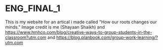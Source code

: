 # ENG_FINAL_1
This is my website for an artical i made called "How our roots changes our minds." Image credit is me (Shayaan Shaikh) and https://www.hmhco.com/blog/creative-ways-to-group-students-in-the-classroom?utm.com and https://blog.planbook.com/group-work-learning/?utm.com
